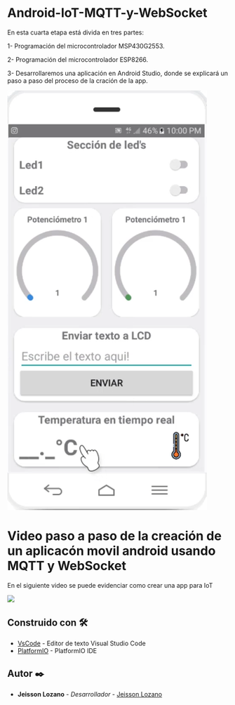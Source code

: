 # Android-IoT-MQTT-y-WebSocket

En esta cuarta etapa está divida en tres partes:

1- Programación del microcontrolador MSP430G2553.

2- Programación del microcontrolador ESP8266.

3- Desarrollaremos una aplicación en Android Studio, donde se explicará un paso a paso del proceso de la cración de la app.

![ESQUEMA DE CONEXIÓN ESP8266](https://github.com/JeissonLozano/Android-IoT-MQTT-y-WebSocket/blob/master/app.png)

# Video paso a paso de la creación de un aplicacón movil android usando MQTT y WebSocket
En el siguiente video se puede evidenciar como crear una app para IoT

[![](http://img.youtube.com/vi/HEduaPklxhw/0.jpg)](http://www.youtube.com/watch?v=HEduaPklxhw "Android Studio IoT MQTT-WebSocket")

## Construido con 🛠️
* [VsCode](https://code.visualstudio.com/) - Editor de texto Visual Studio Code
* [PlatformIO](https://platformio.org/) - PlatformIO IDE

## Autor ✒️
* **Jeisson Lozano** - *Desarrollador* - [Jeisson Lozano](https://github.com/JeissonLozano)


